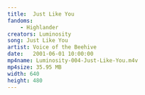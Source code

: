 ```yaml
---
title:  Just Like You
fandoms:
    - Highlander
creators: Luminosity
song: Just Like You
artist: Voice of the Beehive
date:   2001-06-01 10:00:00
mp4name: Luminosity-004-Just-Like-You.m4v
mp4size: 35.95 MB
width: 640
height: 480
---
```



  